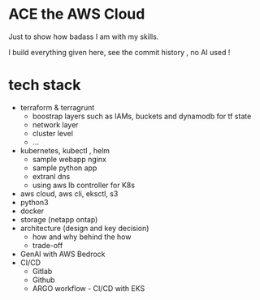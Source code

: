 # ACE the AWS Cloud
 Just to show how badass I am with my skills.


I build everything given here, see the commit history , 
no AI used !


# tech stack 
- terraform & terragrunt
    - boostrap layers such as IAMs, buckets and dynamodb for tf state
    - network layer
    - cluster level 
    - ...
- kubernetes, kubectl , helm
     - sample webapp nginx
     - sample python app
     - extranl dns
     - using aws lb controller for K8s
- aws cloud, aws cli, eksctl, s3 
- python3 
- docker 
- storage (netapp ontap) 
- architecture (design and key decision)
    - how and why behind the how
    - trade-off 
- GenAI with AWS Bedrock
- CI/CD
    - Gitlab
    - Github
    - ARGO workflow - CI/CD with EKS